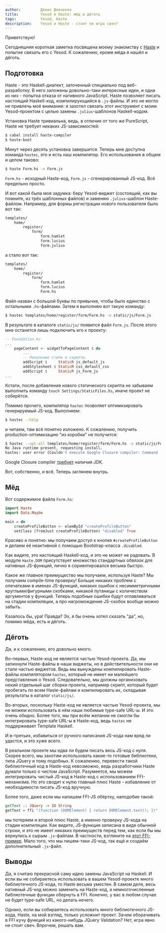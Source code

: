 ```yaml
---
author:         Денис Шевченко
title:          Yesod и Haste: мёд и дёготь
tags:           Yesod, Haste
description:    Yesod и Haste - стоит ли игра свеч?
---
```


Приветствую!

Сегодняшняя короткая заметка посвящена моему знакомству с [Haste](http://haste-lang.org/) и попытке связать его с Yesod. К сожалению, кроме мёда я нашёл и дёготь.

## Подготовка

Haste - это Haskell-диалект, заточенный специально под веб-разработку. В него заложены довольно-таки интересные идеи, и одна из них - попытка отказа от нативного JavaScript. Haste позволяет писать настоящий Haskell-код, компилирующийся в `.js`-файлы. И это не могло не привлечь моё внимание: я захотел связать этот инструмент с моим Yesod-проектом с целью замены `.julius`-шаблонов Haskell-кодом.

Установка Haste тривиальна, ведь, в отличие от того же PureScript, Haste не требует никаких JS-зависимостей:

```bash
$ cabal install haste-compiler
$ haste-boot
```

Минут через десять установка завершится. Теперь мне доступна команда `hastec`, это и есть наш компилятор. Его использование в общем и целом таково:

```bash
$ haste Form.hs -o Form.js
```

`Form.hs` - исходный Haste-код, `Form.js` - сгенерированный JS-код. Всё предельно просто.

И вот какой была моя задумка: беру Yesod-виджет (состоящий, как вы помните, из трёх шаблонных файлов) и заменяю `.julius`-шаблон Haste-файлом. Например, для формы регистрации нового пользователя было вот так:

```bash
templates/
    home/
        register/
            form/
                form.hamlet
                form.lucius
                form.julius
```

а стало вот так:

```bash
templates/
    home/
        register/
            form/
                form.hamlet
                form.lucius
                Form.hs

```

Файл назван с большой буквы по привычке, чтобы было единство с остальными `.hs`-файлами. Затем я выполняю вот такую команду:

```bash
$ hastec templates/home/register/form/Form.hs -o static/js/Form.js
```

В результате в каталоге `static/js/` появится файл `Form.js`. После этого мне останется лишь подключить его к проекту:

```haskell
-- Foundation.hs
...
    pageContent <- widgetToPageContent $ do
        ...
        -- Локальные стили и скрипты.
        addScript $     StaticR js_default_js
        addStylesheet $ StaticR css_default_css
        addScript $     StaticR js_Form_js
...
```

Кстати, после добавления нового статического скрипта не забываем выполнить команду `touch Settings/StaticFiles.hs`, иначе проект не соберётся.

Помимо прочего, компилятор `hastec` позволяет оптимизировать генерируемый JS-код. Выполняем:

```bash
$ hastec --help
```

и читаем, там всё понятно изложено. К сожалению, получить production-оптимизацию "из коробки" не получится:

```bash
$ hastec --opt-all templates/home/register/form/Form.hs -o static/js/Form.js
No Java runtime present, requesting install.
hastec: user error (Couldn't execute Google Closure compiler: Command 'java' failed with error  code 1)
```

Google Closure compiler [требует](https://developers.google.com/closure/compiler/faq#sourcemaps) наличия JDK.

Вот, собственно, и всё. Теперь заглянем внутрь.

## Мёд

Вот содержимое файла `Form.hs`:

```haskell
import Haste
import Data.Maybe

main = do
    createProfileButton <- elemById "createProfileButton"
    setClass (fromJust createProfileButton) "disabled" True
```

Красиво и понятно: мы получаем доступ к кнопке `#createProfileButton` и делаем её неактивной с помощью Bootstrap-класса `.disabled`.

Как видите, это настоящий Haskell-код, и это не может не радовать. В модуле `Haste.DOM` присутствует множество стандартных обвязок для нативных JS-функций, лично я сориентировался весьма быстро.

Какое же главное преимущество мы получаем, используя Haste? Мы получаем compile-time проверку! Больше никаких проблем с опечатками в именах JS-функций, никаких ошибок с несимметричными круглыми/фигурными скобками, никакой путаницы с количеством аргументов у функций. Теперь подобные ошибки будут отлавливаться на стадии компиляции, а про нагромождение JS-скобок вообще можно забыть.

Казалось бы, ура! Правда? Эх, я бы очень хотел сказать "да", но, помимо мёда, есть и дёготь.

## Дёготь

Да, и к сожалению, его довольно много.

Во-первых, Haste-код не является частью Yesod-проекта. Да, мы запихнули Haste-файлы в наши виджеты, но в действительности они не стали частью виджетов. Ведь мы вынуждены компилировать Haste-файлы компилятором `hastec`, который не имеет ни малейшего представления о Yesod. Следовательно, мы должны организовать некий отдельный шаг сборки проекта, например скрипт, который будет пробегать по всем Haste-файлам и компилировать их, складывая результаты в каталог `static/js/`.

Во-вторых, поскольку Haste-код не является частью Yesod-проекта, мы не можем использовать в нём наши любимые type-safe URL-ы. И это очень обидно. Более того, мы при всём желании не смогли бы интегрировать type-safe URL-ы в Haste-код, ведь `hastec` не поддерживает Template Haskell.

И в-третьих, избавиться от ручного написания JS-кода нам вряд ли удастся, и это хуже всего.

В реальном проекте мы едва ли будем писать весь JS-код с нуля. Скорее всего, мы захотим использовать какие-то готовые библиотеки, типа JQuery и тому подобных. К сожалению, перевести такой библиотечный код в Haste-код невозможно, ведь разработчики Haste думали только о чистом JavaScript. Разумеется, мы можем интегрировать чистый JS-код в Haste-код с использованием FFI-механизма. Но это сводит к нулю главный плюс Haste - избавление от необходимости писать JS-код вручную.

Более того, даже если мы напишем FFI-JS обёртку, наподобие такой:

```haskell
getText :: JQuery -> IO String
getText = ffi "(function (DOMElement) { return DOMElement.text(); })"
```

мы потеряем и второй плюс Haste, а именно проверку JS-кода на стадии компиляции. Как видите, JS-функция записана в виде обычной строки, и это не имеет никаких преимуществ перед тем, как если бы мы вернулись к сырым `.js`-файлам. В частности, взгляните на [этот FFI-пример](https://github.com/valderman/haste-compiler/tree/master/examples/ffi). Мало того, что мы пишем-таки JS-код, так ещё и создаём дополнительный `.js`-файл.

## Выводы

Да, я считаю прекрасной саму идею замены JavaScript на Haskell. И если вы не собираетесь использовать в вашем Yesod-проекте много библиотечного JS-кода, то Haste весьма уместен. В самом деле, весь нативный JS-код можно заменить на Haste-код, а немногочисленные библиотечные функции обернуть в FFI. Конечно, у вас в любом случае не будет type-safe URL, но делать нечего.

Однако, если вы собираетесь использовать много библиотечного JS-кода, Haste, на мой взгляд, только усложнит проект. Зачем оборачивать в FFI кучу функций из какого-нибудь JQuery Validation? Нет, игра явно не стоит свеч. Впрочем, решать вам.
